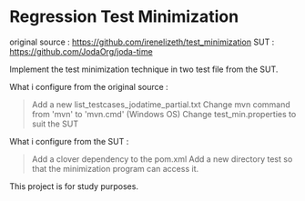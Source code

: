 # Regression Test Minimization

original source : https://github.com/irenelizeth/test_minimization
SUT : https://github.com/JodaOrg/joda-time

Implement the test minimization technique in two test file from the SUT.

What i configure from the original source : 
> Add a new list_testcases_jodatime_partial.txt 
> Change mvn command from 'mvn' to 'mvn.cmd' (Windows OS)
> Change test_min.properties to suit the SUT

What i configure from the SUT : 
> Add a clover dependency to the pom.xml
> Add a new directory test so that the minimization program can access it.

This project is for study purposes.
